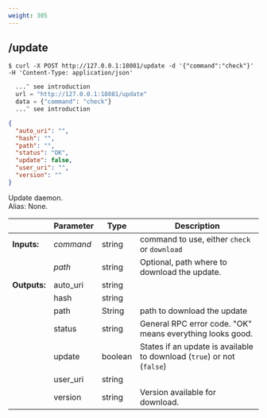 ```yaml
---
weight: 305
---
```


## **/update**

```shell
$ curl -X POST http://127.0.0.1:18081/update -d '{"command":"check"}' -H 'Content-Type: application/json'
```
```python
  ...^ see introduction
  url = "http://127.0.0.1:18081/update"
  data = {"command": "check"}
  ...^ see introduction
```
```json
{
  "auto_uri": "",
  "hash": "",
  "path": "",
  "status": "OK",
  "update": false,
  "user_uri": "",
  "version": ""
}
```
Update daemon.  
Alias: None.  

|             | Parameter | Type    | Description
| ---         | ---       | ---     | ---
|**Inputs:**  | *command* | string  | command to use, either `check` or `download`
|             | *path*    | string  | Optional, path where to download the update.
|**Outputs:** | auto_uri  | string  |
|             | hash      | string  |
|             | path      | String  | path to download the update
|             | status    | string  | General RPC error code. "OK" means everything looks good.
|             | update    | boolean | States if an update is available to download (`true`) or not (`false`)
|             | user_uri  | string  |
|             | version   | string  | Version available for download.